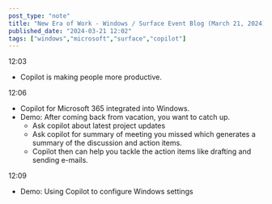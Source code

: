 ```yaml
---
post_type: "note" 
title: "New Era of Work - Windows / Surface Event Blog (March 21, 2024)"
published_date: "2024-03-21 12:02"
tags: ["windows","microsoft","surface","copilot"]
---
```


12:03

- Copilot is making people more productive.  

12:06

- Copilot for Microsoft 365 integrated into Windows.
- Demo: After coming back from vacation, you want to catch up.
    - Ask copilot about latest project updates
    - Ask copilot for summary of meeting you missed which generates a summary of the discussion and action items.
    - Copilot then can help you tackle the action items like drafting and sending e-mails.

12:09

- Demo: Using Copilot to configure Windows settings

